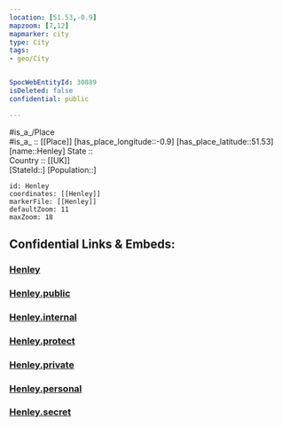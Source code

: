 ```yaml
---
location: [51.53,-0.9] 
mapzoom: [7,12] 
mapmarker: city 
type: City
tags:
- geo/City


SpocWebEntityId: 30889
isDeleted: false
confidential: public

---
```

#is_a_/Place  
#is_a_ :: [[Place]] 
[has_place_longitude::-0.9] 
[has_place_latitude::51.53] 
[name::Henley] 
State ::  
Country :: [[UK]]  
[StateId::] 
[Population::] 



```leaflet
id: Henley
coordinates: [[Henley]] 
markerFile: [[Henley]] 
defaultZoom: 11 
maxZoom: 18
```


## Confidential Links & Embeds: 

### [Henley](/_Standards/Earth/Continent/Europe/Europe~North/UK/England/Regions~England/South_East_England/Oxfordshire/cities~Oxfordshire/Oxfordshire~South/cities~SouthOxfordshire/Henley.md) 

### [Henley.public](/_public/Earth/Continent/Europe/Europe~North/UK/England/Regions~England/South_East_England/Oxfordshire/cities~Oxfordshire/Oxfordshire~South/cities~SouthOxfordshire/Henley.public.md) 

### [Henley.internal](/_internal/Earth/Continent/Europe/Europe~North/UK/England/Regions~England/South_East_England/Oxfordshire/cities~Oxfordshire/Oxfordshire~South/cities~SouthOxfordshire/Henley.internal.md) 

### [Henley.protect](/_protect/Earth/Continent/Europe/Europe~North/UK/England/Regions~England/South_East_England/Oxfordshire/cities~Oxfordshire/Oxfordshire~South/cities~SouthOxfordshire/Henley.protect.md) 

### [Henley.private](/_private/Earth/Continent/Europe/Europe~North/UK/England/Regions~England/South_East_England/Oxfordshire/cities~Oxfordshire/Oxfordshire~South/cities~SouthOxfordshire/Henley.private.md) 

### [Henley.personal](/_personal/Earth/Continent/Europe/Europe~North/UK/England/Regions~England/South_East_England/Oxfordshire/cities~Oxfordshire/Oxfordshire~South/cities~SouthOxfordshire/Henley.personal.md) 

### [Henley.secret](/_secret/Earth/Continent/Europe/Europe~North/UK/England/Regions~England/South_East_England/Oxfordshire/cities~Oxfordshire/Oxfordshire~South/cities~SouthOxfordshire/Henley.secret.md)

